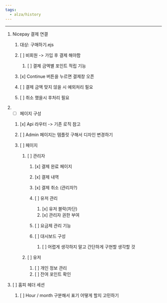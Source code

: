 ```yaml
---
tags:
  - alza/history
---
```

---
1. Nicepay 결제 연결
    
    1. 대상: 구매하기.ejs
    2. [ ] 비회원 -> 가입 후 결제 해야함
        
        1. [ ] 결제 금액별 포인트 적립 기능
    3. [x] Continue 버튼을 누르면 결제창 오픈
    4. [ ] 결제 금액 맞지 않을 시 예외처리 필요
    5. [ ] 취소 했을시 후처리 필요
2. - [ ] 페이지 구성
    
    1. [x] Api 라우터 -> 기존 로직 참고
    2. [ ] Admin 페이지는 템플릿 구해서 디자인 변경하기
    3. [ ] 페이지
        
        1. [ ] 관리자
            
            1. [x] 결제 완료 페이지
            2. [x] 결제 내역
            3. [x] 결제 취소 (관리자?)
            4. [ ] 유저 관리
                
                1.  [x] 유저 블락(차단)
                2. [x] 관리자 권한 부여
            5. [ ] 요금제 관리 기능
            6. [ ] 대시보드 구성
                
                1. [ ] 어렵게 생각하지 말고 간단하게 구현할 생각할 것
        2. [ ] 유저
            1. [ ] 개인 정보 관리
            2. [ ] 잔여 포인트 확인
3. [ ] 홈피 헤더 세션
	1. [ ] Hour / month 구분해서 표기 어떻게 할지 고민하기